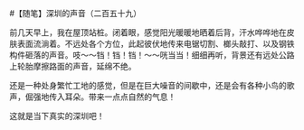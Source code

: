 #【随笔】深圳的声音（二百五十九）

前几天早上，我在屋顶站桩。闭着眼，感觉阳光暖暖地晒着后背，汗水哗哗地在皮肤表面流淌着。不远处各个方位，此起彼伏地传来电锯切割、榔头敲打、以及钢铁构件砸落的声音。吱～～铛！铛！铛！～～咣当当！细细再听，背景还有远处公路上轮胎摩擦路面的声音，延绵不绝。

还是一种处身繁忙工地的感觉，但是在巨大噪音的间歇中，还是会有各种小鸟的歌声，倔强地传入耳朵。带来一点点自然的气息！

这就是当下真实的深圳吧！